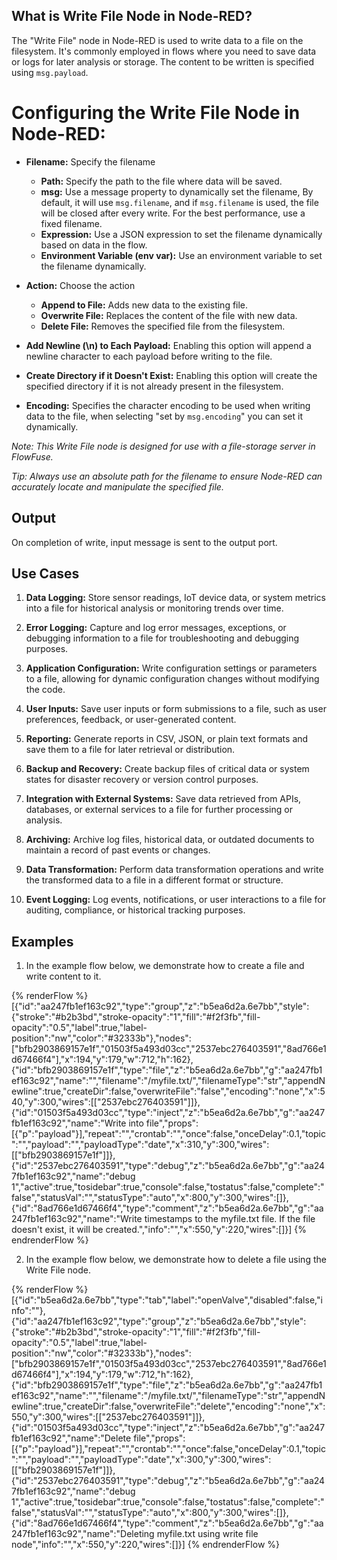 ## What is Write File Node in Node-RED?

The "Write File" node in Node-RED is used to write data to a file on the filesystem. It's commonly employed in flows where you need to save data or logs for later analysis or storage. The content to be written is specified using `msg.payload`.

# Configuring the Write File Node in Node-RED:

- **Filename:** Specify the filename
    - **Path:** Specify the path to the file where data will be saved.
    - **msg:** Use a message property to dynamically set the filename, By default, it will use `msg.filename`, and if `msg.filename` is used, the file will be closed after every write. For the best performance, use a fixed filename.
    - **Expression:** Use a JSON expression to set the filename dynamically based on data in the flow.
    - **Environment Variable (env var):** Use an environment variable to set the filename dynamically.

- **Action:** Choose the action
    - **Append to File:** Adds new data to the existing file.
    - **Overwrite File:** Replaces the content of the file with new data.
    - **Delete File:** Removes the specified file from the filesystem.

- **Add Newline (\n) to Each Payload:** Enabling this option will append a newline character to each payload before writing to the file.

- **Create Directory if it Doesn't Exist:** Enabling this option will create the specified directory if it is not already present in the filesystem.

- **Encoding:** Specifies the character encoding to be used when writing data to the file, when selecting "set by `msg.encoding`" you can set it dynamically.

*Note: This Write File node is designed for use with a file-storage server in FlowFuse.*

*Tip: Always use an absolute path for the filename to ensure Node-RED can accurately locate and manipulate the specified file.*

## Output

On completion of write, input message is sent to the output port.

## Use Cases

1. **Data Logging:** Store sensor readings, IoT device data, or system metrics into a file for historical analysis or monitoring trends over time.

2. **Error Logging:** Capture and log error messages, exceptions, or debugging information to a file for troubleshooting and debugging purposes.

3. **Application Configuration:** Write configuration settings or parameters to a file, allowing for dynamic configuration changes without modifying the code.

4. **User Inputs:** Save user inputs or form submissions to a file, such as user preferences, feedback, or user-generated content.

5. **Reporting:** Generate reports in CSV, JSON, or plain text formats and save them to a file for later retrieval or distribution.

6. **Backup and Recovery:** Create backup files of critical data or system states for disaster recovery or version control purposes.

7. **Integration with External Systems:** Save data retrieved from APIs, databases, or external services to a file for further processing or analysis.

8. **Archiving:** Archive log files, historical data, or outdated documents to maintain a record of past events or changes.

9. **Data Transformation:** Perform data transformation operations and write the transformed data to a file in a different format or structure.

10. **Event Logging:** Log events, notifications, or user interactions to a file for auditing, compliance, or historical tracking purposes.

## Examples

1. In the example flow below, we demonstrate how to create a file and write content to it.

{% renderFlow %}
[{"id":"aa247fb1ef163c92","type":"group","z":"b5ea6d2a.6e7bb","style":{"stroke":"#b2b3bd","stroke-opacity":"1","fill":"#f2f3fb","fill-opacity":"0.5","label":true,"label-position":"nw","color":"#32333b"},"nodes":["bfb2903869157e1f","01503f5a493d03cc","2537ebc276403591","8ad766e1d67466f4"],"x":194,"y":179,"w":712,"h":162},{"id":"bfb2903869157e1f","type":"file","z":"b5ea6d2a.6e7bb","g":"aa247fb1ef163c92","name":"","filename":"/myfile.txt/","filenameType":"str","appendNewline":true,"createDir":false,"overwriteFile":"false","encoding":"none","x":540,"y":300,"wires":[["2537ebc276403591"]]},{"id":"01503f5a493d03cc","type":"inject","z":"b5ea6d2a.6e7bb","g":"aa247fb1ef163c92","name":"Write into file","props":[{"p":"payload"}],"repeat":"","crontab":"","once":false,"onceDelay":0.1,"topic":"","payload":"","payloadType":"date","x":310,"y":300,"wires":[["bfb2903869157e1f"]]},{"id":"2537ebc276403591","type":"debug","z":"b5ea6d2a.6e7bb","g":"aa247fb1ef163c92","name":"debug 1","active":true,"tosidebar":true,"console":false,"tostatus":false,"complete":"false","statusVal":"","statusType":"auto","x":800,"y":300,"wires":[]},{"id":"8ad766e1d67466f4","type":"comment","z":"b5ea6d2a.6e7bb","g":"aa247fb1ef163c92","name":"Write timestamps to the myfile.txt file. If the file doesn't exist, it will be created.","info":"","x":550,"y":220,"wires":[]}]
{% endrenderFlow %}

2. In the example flow below, we demonstrate how to delete a file using the Write File node.

{% renderFlow %}
[{"id":"b5ea6d2a.6e7bb","type":"tab","label":"openValve","disabled":false,"info":""},{"id":"aa247fb1ef163c92","type":"group","z":"b5ea6d2a.6e7bb","style":{"stroke":"#b2b3bd","stroke-opacity":"1","fill":"#f2f3fb","fill-opacity":"0.5","label":true,"label-position":"nw","color":"#32333b"},"nodes":["bfb2903869157e1f","01503f5a493d03cc","2537ebc276403591","8ad766e1d67466f4"],"x":194,"y":179,"w":712,"h":162},{"id":"bfb2903869157e1f","type":"file","z":"b5ea6d2a.6e7bb","g":"aa247fb1ef163c92","name":"","filename":"/myfile.txt/","filenameType":"str","appendNewline":true,"createDir":false,"overwriteFile":"delete","encoding":"none","x":550,"y":300,"wires":[["2537ebc276403591"]]},{"id":"01503f5a493d03cc","type":"inject","z":"b5ea6d2a.6e7bb","g":"aa247fb1ef163c92","name":"Delete file","props":[{"p":"payload"}],"repeat":"","crontab":"","once":false,"onceDelay":0.1,"topic":"","payload":"","payloadType":"date","x":300,"y":300,"wires":[["bfb2903869157e1f"]]},{"id":"2537ebc276403591","type":"debug","z":"b5ea6d2a.6e7bb","g":"aa247fb1ef163c92","name":"debug 1","active":true,"tosidebar":true,"console":false,"tostatus":false,"complete":"false","statusVal":"","statusType":"auto","x":800,"y":300,"wires":[]},{"id":"8ad766e1d67466f4","type":"comment","z":"b5ea6d2a.6e7bb","g":"aa247fb1ef163c92","name":"Deleting myfile.txt using write file node","info":"","x":550,"y":220,"wires":[]}]
{% endrenderFlow %}